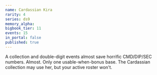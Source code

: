 ```yaml
---
name: Cardassian Kira
rarity: 4
series: ds9
memory_alpha:
bigbook_tier: 11
events: 15
in_portal: false
published: true
---
```


A collection and double-digit events almost save horrific CMD/DIP/SEC numbers. Almost. Only one usable-when-bonus base. The Cardassian collection may use her, but your active roster won't.

